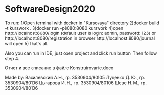 # SoftwareDesign2020
To run:
1)Open terminal with docker in "Kursovaya" directory
2)docker build -t kurswork .
3)docker run -p8080:8080 kurswork
4)open http://localhost:8080/login (default user is login: admin, password: 123) or http://localhost:8080/registration in browser
http://localhost:8080/journal will open
5)That`s all.

Also you can run in IDE, just open project and click run button. Then follow step 4.

Отчет и все описание в файле Konstruirovanie.docx

Made by:
Василевский А.Н., гр. 3530904/80105
Луценко Д. Ю.,    гр. 3530904/80106 
Цыгарова И. Н.,   гр. 3530904/80106
Шеве Н. М.,       гр. 3530904/80106


